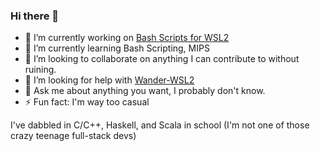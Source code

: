 ### Hi there 👋

- 🔭 I’m currently working on [Bash Scripts for WSL2](https://github.com/WanderLanz/Wander-WSL2)
- 🌱 I’m currently learning Bash Scripting, MIPS
- 👯 I’m looking to collaborate on anything I can contribute to without ruining.
- 🤔 I’m looking for help with [Wander-WSL2](https://github.com/WanderLanz/Wander-WSL2)
- 💬 Ask me about anything you want, I probably don't know.
- ⚡ Fun fact: I'm way too casual

I've dabbled in C/C++, Haskell, and Scala in school (I'm not one of those crazy teenage full-stack devs)
